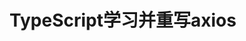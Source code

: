 <!--
 * @Description: In User Settings Edit
 * @Author: your name
 * @Date: 2019-08-14 13:47:56
 * @LastEditTime: 2019-08-14 13:50:10
 * @LastEditors: Please set LastEditors
 -->
# TypeScript学习并重写axios
